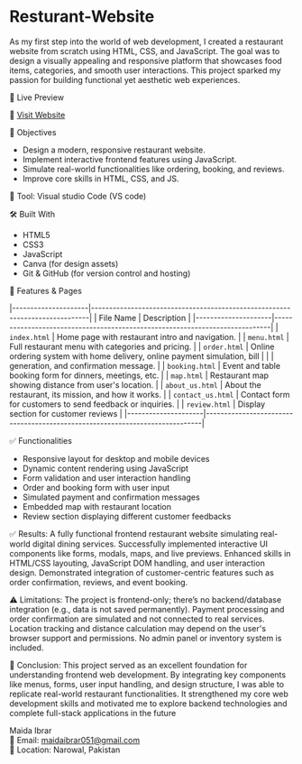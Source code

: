 # Resturant-Website
As my first step into the world of web development, I created a restaurant website from scratch using HTML, CSS, and JavaScript.
The goal was to design a visually appealing and responsive platform that showcases food items, categories, and smooth user interactions.
This project sparked my passion for building functional yet aesthetic web experiences.


 🚀 Live Preview

🔗 [Visit Website]( https://github.com/maidaibrar/Resturant-Website/ )



 🎯 Objectives

- Design a modern, responsive restaurant website.
- Implement interactive frontend features using JavaScript.
- Simulate real-world functionalities like ordering, booking, and reviews.
- Improve core skills in HTML, CSS, and JS.


 📌 Tool:
Visual studio Code  (VS code)

 🛠️ Built With

- HTML5  
- CSS3  
- JavaScript  
- Canva (for design assets)  
- Git & GitHub (for version control and hosting)


 🧩 Features & Pages

|---------------------|-----------------------------------------------------------------------------|
| File Name           | Description                                                                 |
|---------------------|-----------------------------------------------------------------------------|
| `index.html`        | Home page with restaurant intro and navigation.                             |
| `menu.html`         | Full restaurant menu with categories and pricing.                           |
| `order.html`        | Online ordering system with home delivery, online payment simulation, bill  |
|                     |  generation, and confirmation message.                                      |
| `booking.html`      | Event and table booking form for dinners, meetings, etc.                    |
| `map.html`          | Restaurant map showing distance from user's location.                       |
| `about_us.html`     | About the restaurant, its mission, and how it works.                        |
| `contact_us.html`   | Contact form for customers to send feedback or inquiries.                   |
| `review.html`       | Display section for customer reviews                                        |
|---------------------|-----------------------------------------------------------------------------|


 ✅ Functionalities

- Responsive layout for desktop and mobile devices  
- Dynamic content rendering using JavaScript  
- Form validation and user interaction handling  
- Order and booking form with user input  
- Simulated payment and confirmation messages  
- Embedded map with restaurant location  
- Review section displaying different customer feedbacks


✅ Results:
A fully functional frontend restaurant website simulating real-world digital dining services.
Successfully implemented interactive UI components like forms, modals, maps, and live previews.
Enhanced skills in HTML/CSS layouting, JavaScript DOM handling, and user interaction design.
Demonstrated integration of customer-centric features such as order confirmation, reviews, and event booking.


⚠️ Limitations:
The project is frontend-only; there’s no backend/database integration (e.g., data is not saved permanently).
Payment processing and order confirmation are simulated and not connected to real services.
Location tracking and distance calculation may depend on the user's browser support and permissions.
No admin panel or inventory system is included.


📝 Conclusion:
This project served as an excellent foundation for understanding frontend web development. By integrating key components like menus, forms, user input handling, and design structure, I was able to replicate real-world restaurant functionalities. It strengthened my core web development skills and motivated me to explore backend technologies and complete full-stack applications in the future


 Maida Ibrar  
📧 Email: maidaibrar051@gmail.com  
📍 Location: Narowal, Pakistan


